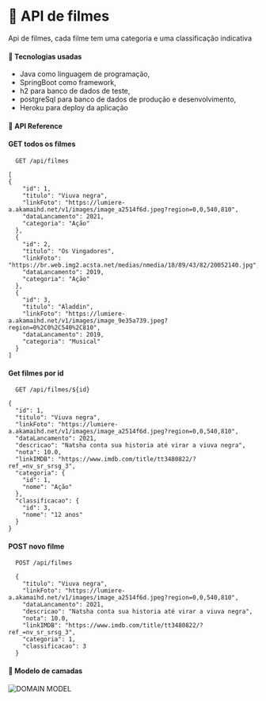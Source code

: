 # :pushpin: API de filmes

Api de filmes, cada filme tem uma categoria e uma classificação 
indicativa


#### :small_blue_diamond: Tecnologias usadas

 - Java como linguagem de programação,
 - SpringBoot como framework,
 - h2 para banco de dados de teste,
 - postgreSql para banco de dados de produção e desenvolvimento,
 - Heroku para deploy da aplicação
  
#### :small_blue_diamond: API Reference

#### GET todos os filmes

```http
  GET /api/filmes
```

```http
[
{
    "id": 1,
    "titulo": "Viuva negra",
    "linkFoto": "https://lumiere-a.akamaihd.net/v1/images/image_a2514f6d.jpeg?region=0,0,540,810",
    "dataLancamento": 2021,
    "categoria": "Ação"
  },
  {
    "id": 2,
    "titulo": "Os Vingadores",
    "linkFoto": "https://br.web.img2.acsta.net/medias/nmedia/18/89/43/82/20052140.jpg",
    "dataLancamento": 2019,
    "categoria": "Ação"
  },
  {
    "id": 3,
    "titulo": "Aladdin",
    "linkFoto": "https://lumiere-a.akamaihd.net/v1/images/image_9e35a739.jpeg?region=0%2C0%2C540%2C810",
    "dataLancamento": 2019,
    "categoria": "Musical"
  }
] 
```

#### Get filmes por id

```http
  GET /api/filmes/${id}
```

```http
{
  "id": 1,
  "titulo": "Viuva negra",
  "linkFoto": "https://lumiere-a.akamaihd.net/v1/images/image_a2514f6d.jpeg?region=0,0,540,810",
  "dataLancamento": 2021,
  "descricao": "Natsha conta sua historia até virar a viuva negra",
  "nota": 10.0,
  "linkIMDB": "https://www.imdb.com/title/tt3480822/?ref_=nv_sr_srsg_3",
  "categoria": {
    "id": 1,
    "nome": "Ação"
  },
  "classificacao": {
    "id": 3,
    "nome": "12 anos"
  }
}
```

#### POST novo filme

```http
  POST /api/filmes
```
```http
  {
    "titulo": "Viuva negra",
    "linkFoto": "https://lumiere-a.akamaihd.net/v1/images/image_a2514f6d.jpeg?region=0,0,540,810",
    "dataLancamento": 2021,
    "descricao": "Natsha conta sua historia até virar a viuva negra",
    "nota": 10.0,
    "linkIMDB": "https://www.imdb.com/title/tt3480822/?ref_=nv_sr_srsg_3",
    "categoria": 1,
    "classificacao": 3
  }
```
#### :small_blue_diamond: Modelo de camadas
![DOMAIN MODEL](https://github.com/anna104016/html/blob/main/estrutura%20de%20camadas01.png)
 

  
